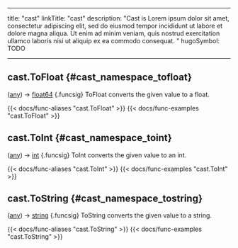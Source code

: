 




---
title: "cast"
linkTitle: "cast"
description: "Cast is Lorem ipsum dolor sit amet, consectetur adipiscing elit, sed do eiusmod tempor incididunt ut labore et dolore magna aliqua. Ut enim ad minim veniam, quis nostrud exercitation ullamco laboris nisi ut aliquip ex ea commodo consequat. "
hugoSymbol: TODO




---















## cast.ToFloat {#cast_namespace_tofloat}

\([any](/documentation/reference/gotypes/#any)\) → [float64](/documentation/reference/gotypes/#float64)
{.funcsig}
ToFloat converts the given value to a float.


{{< docs/func-aliases "cast.ToFloat" >}}
{{< docs/func-examples "cast.ToFloat" >}}







## cast.ToInt {#cast_namespace_toint}

\([any](/documentation/reference/gotypes/#any)\) → [int](/documentation/reference/gotypes/#int)
{.funcsig}
ToInt converts the given value to an int.


{{< docs/func-aliases "cast.ToInt" >}}
{{< docs/func-examples "cast.ToInt" >}}







## cast.ToString {#cast_namespace_tostring}

\([any](/documentation/reference/gotypes/#any)\) → [string](/documentation/reference/gotypes/#string)
{.funcsig}
ToString converts the given value to a string.


{{< docs/func-aliases "cast.ToString" >}}
{{< docs/func-examples "cast.ToString" >}}






